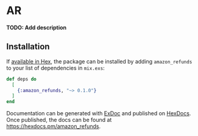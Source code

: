# AR

**TODO: Add description**

## Installation

If [available in Hex](https://hex.pm/docs/publish), the package can be installed
by adding `amazon_refunds` to your list of dependencies in `mix.exs`:

```elixir
def deps do
  [
    {:amazon_refunds, "~> 0.1.0"}
  ]
end
```

Documentation can be generated with [ExDoc](https://github.com/elixir-lang/ex_doc)
and published on [HexDocs](https://hexdocs.pm). Once published, the docs can
be found at <https://hexdocs.pm/amazon_refunds>.

